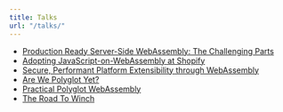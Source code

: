 ```yaml
---
title: Talks
url: "/talks/"
---
```


- [Production Ready Server-Side WebAssembly: The Challenging
  Parts](https://www.youtube.com/watch?v=65SSLFLDoOc)
- [Adopting JavaScript-on-WebAssembly at Shopify](https://www.youtube.com/watch?v=IGH0zIgJ6rg)
- [Secure, Performant Platform Extensibility through WebAssembly](https://www.infoq.com/presentations/webassembly-server-side/)
- [Are We Polyglot Yet?](https://www.youtube.com/watch?v=A5xOMlZTWs8)
- [Practical Polyglot WebAssembly](https://www.youtube.com/watch?v=-EKP8abum9E)
- [The Road To Winch](https://www.youtube.com/watch?v=bj8SUKUg0BQ)
